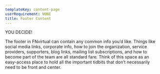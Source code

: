 ```yaml
---
templateKey: content-page
userRequirement: NONE
title: Footer Content
---
```

YOU DECIDE!

The footer in FNvirtual can contain any common info you’d like. Things like social media links, corporate info, how to join the organization, service providers, supporters, blog links, mailing list subscriptions, and how to become part of the team are all standard fare. Think of this space as an easy-access place to hold all the important tidbits that don’t necessarily need to be front and center.